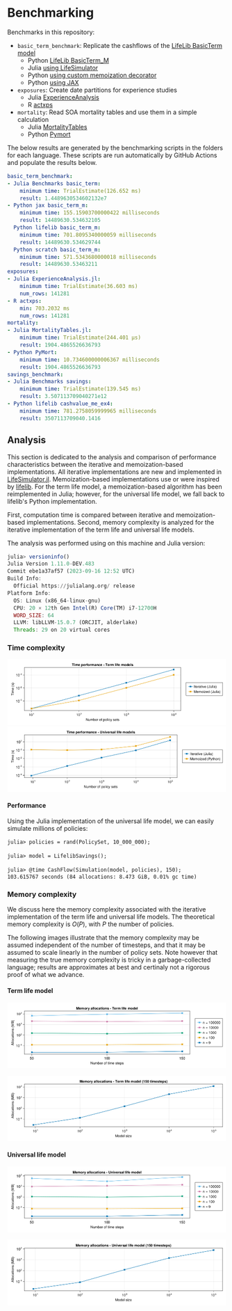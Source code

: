 # Benchmarking

Benchmarks in this repository:

* `basic_term_benchmark`: Replicate the cashflows of the [LifeLib BasicTerm model](https://github.com/lifelib-dev/lifelib/tree/main/lifelib/libraries/basiclife/BasicTerm_M)
    * Python [LifeLib BasicTerm_M](https://github.com/lifelib-dev/lifelib/tree/main/lifelib/libraries/basiclife/BasicTerm_M)
    * Julia [using LifeSimulator](https://github.com/JuliaActuary/LifeSimulator.jl)
    * Python [using custom memoization decorator](https://github.com/actuarialopensource/benchmarks/blob/main/Python/basicterm_scratch.py)
    * Python [using JAX](https://github.com/actuarialopensource/benchmarks/blob/main/Python/basicterm_jax.py)
* `exposures`: Create date partitions for experience studies
    * Julia [ExperienceAnalysis](https://github.com/JuliaActuary/ExperienceAnalysis.jl)
    * R [actxps](https://github.com/mattheaphy/actxps)
* `mortality`: Read SOA mortality tables and use them in a simple calculation
    * Julia [MortalityTables](https://github.com/JuliaActuary/MortalityTables.jl)
    * Python [Pymort](https://github.com/actuarialopensource/pymort)

The below results are generated by the benchmarking scripts in the folders for each language. These scripts are run automatically by GitHub Actions and populate the results below. 
```yaml 
basic_term_benchmark:
- Julia Benchmarks basic_term:
    minimum time: TrialEstimate(126.652 ms)
    result: 1.4489630534602132e7
- Python jax basic_term_m:
    minimum time: 155.15903700000422 milliseconds
    result: 14489630.534632105
  Python lifelib basic_term_m:
    minimum time: 701.8095340000059 milliseconds
    result: 14489630.534629744
  Python scratch basic_term_m:
    minimum time: 571.5343680000018 milliseconds
    result: 14489630.53463211
exposures:
- Julia ExperienceAnalysis.jl:
    minimum time: TrialEstimate(36.603 ms)
    num_rows: 141281
- R actxps:
    min: 703.2032 ms
    num_rows: 141281
mortality:
- Julia MortalityTables.jl:
    minimum time: TrialEstimate(244.401 μs)
    result: 1904.4865526636793
- Python PyMort:
    minimum time: 10.734600000006367 milliseconds
    result: 1904.4865526636793
savings_benchmark:
- Julia Benchmarks savings:
    minimum time: TrialEstimate(139.545 ms)
    result: 3.507113709040271e12
- Python lifelib cashvalue_me_ex4:
    minimum time: 781.2758059999965 milliseconds
    result: 3507113709040.1416
```
## Analysis

This section is dedicated to the analysis and comparison of performance characteristics between the iterative and memoization-based implementations. All iterative implementations are new and implemented in [LifeSimulator.jl](https://github.com/JuliaActuary/LifeSimulator.jl). Memoization-based implementations use or were inspired by [lifelib](https://github.com/lifelib-dev/lifelib). For the term life model, a memoization-based algorithm has been reimplemented in Julia; however, for the universal life model, we fall back to lifelib's Python implementation.

First, computation time is compared between iterative and memoization-based implementations. Second, memory complexity is analyzed for the iterative implementation of the term life and universal life models.

The analysis was performed using on this machine and Julia version:

```julia
julia> versioninfo()
Julia Version 1.11.0-DEV.483
Commit ebe1a37af57 (2023-09-16 12:52 UTC)
Build Info:
  Official https://julialang.org/ release
Platform Info:
  OS: Linux (x86_64-linux-gnu)
  CPU: 20 × 12th Gen Intel(R) Core(TM) i7-12700H
  WORD_SIZE: 64
  LLVM: libLLVM-15.0.7 (ORCJIT, alderlake)
  Threads: 29 on 20 virtual cores
```

### Time complexity

![](Julia/analysis/images/time_complexity_basic_life.png)
![](Julia/analysis/images/time_complexity_universal_life.png)

#### Performance

Using the Julia implementation of the universal life model, we can easily simulate millions of policies:

```julia-repl
julia> policies = rand(PolicySet, 10_000_000);

julia> model = LifelibSavings();

julia> @time CashFlow(Simulation(model, policies), 150);
103.615767 seconds (84 allocations: 8.473 GiB, 0.01% gc time)
```

### Memory complexity

We discuss here the memory complexity associated with the iterative implementation of the term life and universal life models. The theoretical memory complexity is $O(P)$, with $P$ the number of policies.

The following images illustrate that the memory complexity may be assumed independent of the number of timesteps, and that it may be assumed to scale linearly in the number of policy sets. Note however that measuring the true memory complexity is tricky in a garbage-collected language; results are approximates at best and certinaly not a rigorous proof of what we advance.

#### Term life model

![](Julia/analysis/images/memory_complexity_variable_duration_basic_life.png)

![](Julia/analysis/images/memory_complexity_static_duration_basic_life.png)

#### Universal life model

![](Julia/analysis/images/memory_complexity_variable_duration_universal_life.png)

![](Julia/analysis/images/memory_complexity_static_duration_universal_life.png)
